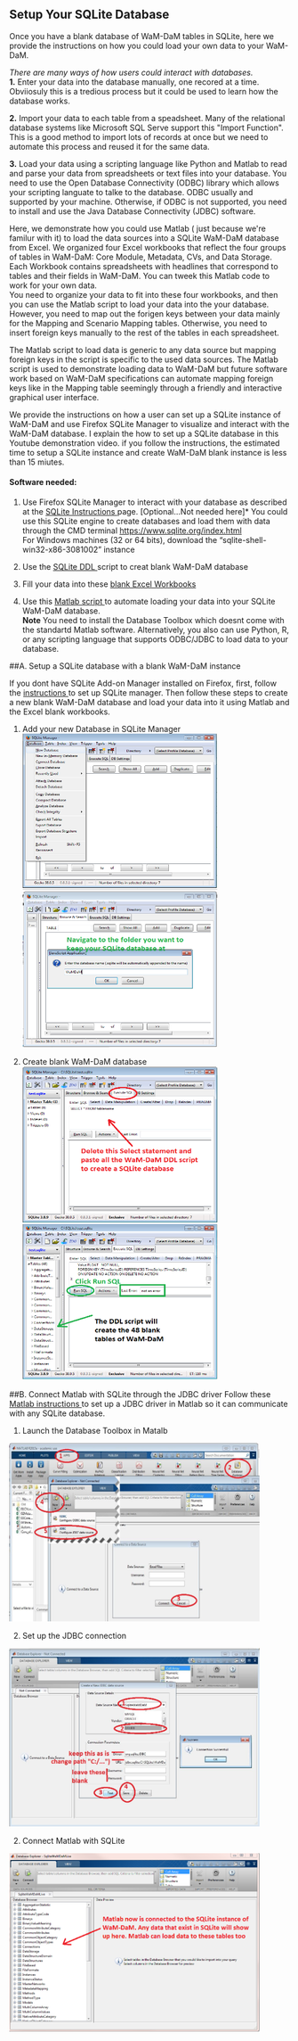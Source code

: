 ## Setup Your SQLite Database 

Once you have a blank database of WaM-DaM tables in SQLite, here we provide the instructions on how you could load your own data to your WaM-DaM. 

*There are many ways of how users could interact with databases.*    
**1.** Enter your data into the database manually, one recored at a time. Obviiosuly this is a tredious process but it could be used to learn how the database works.   

**2.** Import your data to each table from a speadsheet. Many of the relational database systems like Microsoft SQL Serve support this "Import Function". This is a good method to import lots of records at once but we need to automate this process and reused it for the same data.    

**3.** Load your data using a scripting language like Python and Matlab to read and parse your data from spreadsheets or text files into your database. You need to use the Open Database Connectivity (ODBC) library which allows your scripting languate to talke to the database. ODBC usually and supported by your machine. Otherwise, if ODBC is not supported, you need to install and use the Java Database Connectivity (JDBC) software.     
  
Here, we demonstrate how you could use Matlab ( just because we're familur with it) to load the data sources into a SQLite WaM-DaM database from Excel. We organized four Excel workbooks that reflect the four groups of tables in WaM-DaM: Core Module, Metadata, CVs, and Data Storage. Each Workbook contains spreadsheets with headlines that correspond to tables and their fields in WaM-DaM. You can tweek this Matlab code to work for your own data.   
You need to organize your data to fit into these four workbooks, and then you can use the Matlab script to load your data into the your database. However, you need to map out the forigen keys between your data mainly for the Mapping and Scenario Mapping tables. Otherwise, you need to insert foreign keys manually to the rest of the tables in each spreadsheet. 

The Matlab script to load data is generic to any data source but mapping foreign keys in the script is specific to the used data sources. The Matlab script is used to demonstrate loading data to WaM-DaM but future software work based on WaM-DaM specifications can automate mapping foreign keys like in the Mapping table seemingly through a friendly and interactive graphical user interface.


We provide the instructions on how a user can set up a SQLite instance of WaM-DaM and use Firefox SQLite Manager to visualize and interact with the WaM-DaM database. I explain the how to set up a SQLite database in this Youtube demonstration video. if you follow the instructions, the estimated time to setup a SQLite instance and create WaM-DaM blank instance is less than 15 miutes.

#### Software needed:

1. Use Firefox SQLite Manager to interact with your database as described at the <a href="https://github.com/amabdallah/WaM-DaM/blob/master/02UseCases/UseCasesFiles/UseCasePage/SQLite_Instructions.md" target="_blank"> SQLite Instructions </a>page.
[Optional...Not needed here]* You could use this SQLite engine to create databases and load them with data through the CMD terminal https://www.sqlite.org/index.html   
For Windows machines (32 or 64 bits), download the “sqlite-shell-win32-x86-3081002” instance

2. Use the <a href="https://github.com/amabdallah/WaM-DaM/blob/master/03WaM-DaM_Schema/Blank_Database/WaM-DaM_for_SQLite.sql" target="_blank"> SQLite DDL </a> script to creat blank WaM-DaM database 

3. Fill your data into these <a href="https://github.com/amabdallah/WaM-DaM/tree/master/03WaM-DaM_Schema/Blank_Database" target="_blank"> blank Excel Workbooks </a> 

4. Use this <a href="https://github.com/amabdallah/WaM-DaM/blob/master/03WaM-DaM_Schema/Setup_Your_WaMDaM.md
" target="_blank"> Matlab script </a> to automate loading your data into your SQLite WaM-DaM database.    
**Note** You need to install the Database Toolbox which doesnt come with the standartd Matlab software. Alternatively, you also can use Python, R, or any scripting language that supports ODBC/JDBC to load data to your database. 

##A. Setup a SQLite database with a blank WaM-DaM instance

If you dont have SQLite Add-on Manager installed on Firefox, first, follow the <a href="https://github.com/amabdallah/WaM-DaM/blob/master/02UseCases/UseCasesFiles/UseCasePage/SQLite_Instructions.md" target="_blank"> instructions </a> to set up SQLite manager. Then follow these steps to create a new blank WaM-DaM database and load your data into it using Matlab and the Excel blank workbooks. 

1. Add your new Database in SQLite Manager    
<img src="https://github.com/amabdallah/WaM-DaM/blob/master/03WaM-DaM_Schema/Sceenshots/SQLite4.png" alt="alt text" width="350" height="280"><img src="https://github.com/amabdallah/WaM-DaM/blob/master/03WaM-DaM_Schema/Sceenshots/SQLite5.png" alt="alt text" width="350" height="280">   

2. Create blank WaM-DaM database     
<img src="https://github.com/amabdallah/WaM-DaM/blob/master/03WaM-DaM_Schema/Sceenshots/SQLite6.png" alt="alt text" width="350" height="280"><img src="https://github.com/amabdallah/WaM-DaM/blob/master/03WaM-DaM_Schema/Sceenshots/SQLite7.png" alt="alt text" width="350" height="280">   

##B. Connect Matlab with SQLite through the JDBC driver 
Follow these <a href="http://www.mathworks.com/help/database/ug/sqlite-jdbc-windows.html" target="_blank"> Matlab instructions </a> to set up a JDBC driver in Matlab so it can communicate with any SQLite database.   

1. Launch the Database Toolbox in Matalb     
<img src="https://github.com/amabdallah/WaM-DaM/blob/master/03WaM-DaM_Schema/Sceenshots/Matlab1.JPG" alt="alt text" width="450" height="320">

2. Set up the JDBC connection    
<img src="https://github.com/amabdallah/WaM-DaM/blob/master/03WaM-DaM_Schema/Sceenshots/Matlab2.JPG" alt="alt text" width="450" height="320">

2. Connect Matlab with SQLite    
<img src="https://github.com/amabdallah/WaM-DaM/blob/master/03WaM-DaM_Schema/Sceenshots/Matlab3.JPG" alt="alt text" width="450" height="320">







